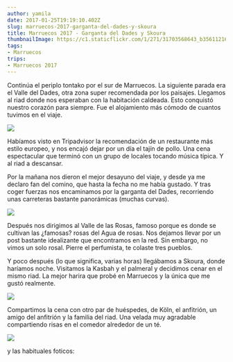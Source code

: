 ```yaml
---
author: yamila
date: 2017-01-25T19:19:10.402Z
slug: marruecos-2017-garganta-del-dades-y-skoura
title: Marruecos 2017 - Garganta del Dades y Skoura
thumbnailImage: https://c1.staticflickr.com/1/271/31703568643_b356112161_c.jpg
tags:
- Marruecos
trips:
- Marruecos 2017
---
```


Continúa el periplo tontako por el sur de Marruecos. La siguiente parada era el Valle del Dades, otra zona super recomendada por los paisajes. Llegamos al riad donde nos esperaban con la habitación caldeada. Esto conquistó nuestro corazón para siempre. Fue el alojamiento más cómodo de cuantos tuvimos en el viaje.

<img src="https://c1.staticflickr.com/1/625/31703567323_07c86c9177_c.jpg" />

Habíamos visto en Tripadvisor la recomendación de un restaurante más estilo europeo, y nos encajó dejar por un día el tajín de pollo. Una cena espectacular que terminó con un grupo de locales tocando música típica. Y al riad a descansar.

Por la mañana nos dieron el mejor desayuno del viaje, y desde ya me declaro fan del comino, que hasta la fecha no me había gustado. Y tras coger fuerzas nos encaminamos por la garganta del Dades, recorriendo unas carreteras bastante panorámicas (muchas curvas).

<img src="https://c1.staticflickr.com/1/271/31703568643_b356112161_c.jpg" />

Después nos dirigimos al Valle de las Rosas, famoso porque es donde se cultivan las ¿famosas? rosas del Agua de rosas. Nos dejamos llevar por un post bastante idealizante que encontramos en la red. Sin embargo, no vimos un solo rosal. Pierre el perfumista, te colaste tres pueblos.

Y poco después (lo que significa, varias horas) llegábamos a Skoura, donde haríamos noche. Visitamos la Kasbah y el palmeral y decidimos cenar en el mismo riad. La mejor harira que probé en Marruecos y la única que me gustó realmente.

<img src="https://c1.staticflickr.com/1/379/31703564013_22ddf8ff1a_c.jpg" />

Compartimos la cena con otro par de huéspedes, de Köln, el anfitrión, un amigo del anfitrión y la familia del riad. Una velada muy agradable compartiendo risas en el comedor alrededor de un té.

<img src="https://c1.staticflickr.com/1/715/32136328910_a5820ac6d1_c.jpg" />

y las habituales foticos:

<div class='embed-container'><iframe src='https://www.flickr.com/photos/125687915@N08/albums/72157679463929946/player' frameborder='0' allowfullscreen webkitallowfullscreen mozallowfullscreen oallowfullscreen msallowfullscreen></iframe></div>
